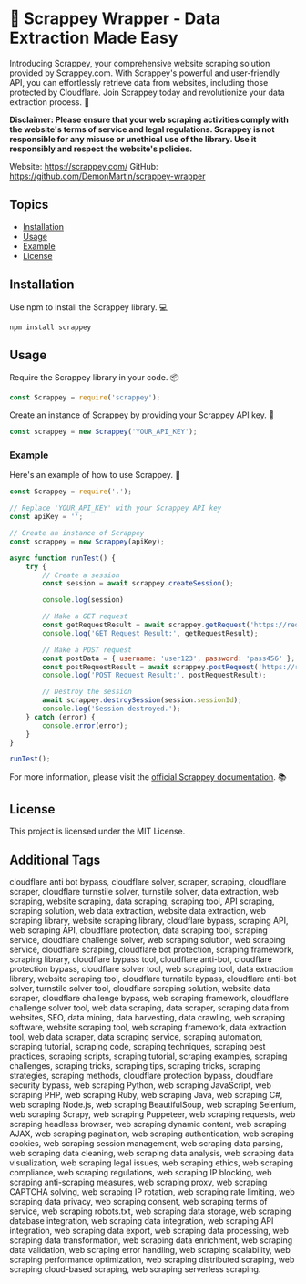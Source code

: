 # 🤖 Scrappey Wrapper - Data Extraction Made Easy

Introducing Scrappey, your comprehensive website scraping solution provided by Scrappey.com. With Scrappey's powerful and user-friendly API, you can effortlessly retrieve data from websites, including those protected by Cloudflare. Join Scrappey today and revolutionize your data extraction process. 🚀

**Disclaimer: Please ensure that your web scraping activities comply with the website's terms of service and legal regulations. Scrappey is not responsible for any misuse or unethical use of the library. Use it responsibly and respect the website's policies.**

Website: https://scrappey.com/
GitHub: https://github.com/DemonMartin/scrappey-wrapper
## Topics

- [Installation](#installation)
- [Usage](#usage)
- [Example](#example)
- [License](#license)

## Installation

Use npm to install the Scrappey library. 💻

```shell
npm install scrappey
```

## Usage

Require the Scrappey library in your code. 📦

```javascript
const Scrappey = require('scrappey');
```

Create an instance of Scrappey by providing your Scrappey API key. 🔑

```javascript
const scrappey = new Scrappey('YOUR_API_KEY');
```

### Example

Here's an example of how to use Scrappey. 🚀

```javascript
const Scrappey = require('.');

// Replace 'YOUR_API_KEY' with your Scrappey API key
const apiKey = '';

// Create an instance of Scrappey
const scrappey = new Scrappey(apiKey);

async function runTest() {
    try {
        // Create a session
        const session = await scrappey.createSession();

        console.log(session)

        // Make a GET request
        const getRequestResult = await scrappey.getRequest('https://reqres.in/api/users', session.sessionId);
        console.log('GET Request Result:', getRequestResult);

        // Make a POST request
        const postData = { username: 'user123', password: 'pass456' };
        const postRequestResult = await scrappey.postRequest('https://reqres.in/api/users', postData, session.sessionId);
        console.log('POST Request Result:', postRequestResult);

        // Destroy the session
        await scrappey.destroySession(session.sessionId);
        console.log('Session destroyed.');
    } catch (error) {
        console.error(error);
    }
}

runTest();

```

For more information, please visit the [official Scrappey documentation](https://wiki.scrappey.com/getting-started). 📚

## License

This project is licensed under the MIT License.

## Additional Tags

cloudflare anti bot bypass, cloudflare solver, scraper, scraping, cloudflare scraper, cloudflare turnstile solver, turnstile solver, data extraction, web scraping, website scraping, data scraping, scraping tool, API scraping, scraping solution, web data extraction, website data extraction, web scraping library, website scraping library, cloudflare bypass, scraping API, web scraping API, cloudflare protection, data scraping tool, scraping service, cloudflare challenge solver, web scraping solution, web scraping service, cloudflare scraping, cloudflare bot protection, scraping framework, scraping library, cloudflare bypass tool, cloudflare anti-bot, cloudflare protection bypass, cloudflare solver tool, web scraping tool, data extraction library, website scraping tool, cloudflare turnstile bypass, cloudflare anti-bot solver, turnstile solver tool, cloudflare scraping solution, website data scraper, cloudflare challenge bypass, web scraping framework, cloudflare challenge solver tool, web data scraping, data scraper, scraping data from websites, SEO, data mining, data harvesting, data crawling, web scraping software, website scraping tool, web scraping framework, data extraction tool, web data scraper, data scraping service, scraping automation, scraping tutorial, scraping code, scraping techniques, scraping best practices, scraping scripts, scraping tutorial, scraping examples, scraping challenges, scraping tricks, scraping tips, scraping tricks, scraping strategies, scraping methods, cloudflare protection bypass, cloudflare security bypass, web scraping Python, web scraping JavaScript, web scraping PHP, web scraping Ruby, web scraping Java, web scraping C#, web scraping Node.js, web scraping BeautifulSoup, web scraping Selenium, web scraping Scrapy, web scraping Puppeteer, web scraping requests, web scraping headless browser, web scraping dynamic content, web scraping AJAX, web scraping pagination, web scraping authentication, web scraping cookies, web scraping session management, web scraping data parsing, web scraping data cleaning, web scraping data analysis, web scraping data visualization, web scraping legal issues, web scraping ethics, web scraping compliance, web scraping regulations, web scraping IP blocking, web scraping anti-scraping measures, web scraping proxy, web scraping CAPTCHA solving, web scraping IP rotation, web scraping rate limiting, web scraping data privacy, web scraping consent, web scraping terms of service, web scraping robots.txt, web scraping data storage, web scraping database integration, web scraping data integration, web scraping API integration, web scraping data export, web scraping data processing, web scraping data transformation, web scraping data enrichment, web scraping data validation, web scraping error handling, web scraping scalability, web scraping performance optimization, web scraping distributed scraping, web scraping cloud-based scraping, web scraping serverless scraping.
